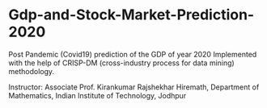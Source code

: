 # Gdp-and-Stock-Market-Prediction-2020

Post Pandemic (Covid19) prediction of the GDP of year 2020
Implemented with the help of CRISP-DM (cross-industry process for data mining) methodology.

Instructor: Associate Prof.  Kirankumar Rajshekhar Hiremath,  Department of Mathematics, Indian Institute of Technology, Jodhpur
